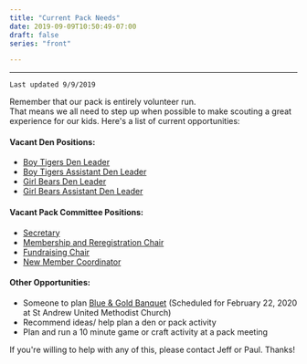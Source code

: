 ```yaml
---
title: "Current Pack Needs"
date: 2019-09-09T10:50:49-07:00
draft: false
series: "front"

---
```


---
`Last updated 9/9/2019`

Remember that our pack is entirely volunteer run.  
That means we all need to step up when possible to make scouting a great experience for our kids.
Here's a list of current opportunities:

#### Vacant Den Positions:
* [Boy Tigers Den Leader](https://meritbadge.org/wiki/index.php/Cub_Scout_Den_Leader)
* [Boy Tigers Assistant Den Leader](https://meritbadge.org/wiki/index.php/Assistant_Cub_Scout_Den_Leader)
* [Girl Bears Den Leader](https://meritbadge.org/wiki/index.php/Cub_Scout_Den_Leader)
* [Girl Bears Assistant Den Leader](https://meritbadge.org/wiki/index.php/Assistant_Cub_Scout_Den_Leader)


#### Vacant Pack Committee Positions:
* [Secretary](https://meritbadge.org/wiki/index.php/Pack_Committee#Secretary)
* [Membership and Reregistration Chair](https://meritbadge.org/wiki/index.php/Pack_Committee#Membership_and_Reregistration_Chair)
* [Fundraising Chair](https://meritbadge.org/wiki/index.php/Pack_Committee#Fundraising_Chair)
* [New Member Coordinator](https://meritbadge.org/wiki/index.php/Pack_Committee#New_Member_Coordinator_.28NMC.29)

#### Other Opportunities:
* Someone to plan [Blue & Gold Banquet](https://www.scouting.org/cubhub/what-is-a-blue-and-gold-banquet/) (Scheduled for February 22, 2020 at St Andrew United Methodist Church)
* Recommend ideas/ help plan a den or pack activity
* Plan and run a 10 minute game or craft activity at a pack meeting

If you're willing to help with any of this, please contact Jeff or Paul.  Thanks!
